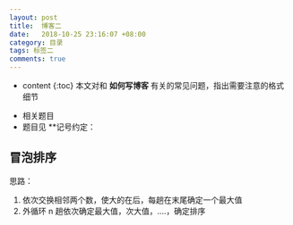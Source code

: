 ```yaml
---
layout: post
title:  博客二
date:   2018-10-25 23:16:07 +08:00
category: 目录
tags: 标签二
comments: true
---
```

 * content
{:toc}
 本文对和 **如何写博客** 有关的常见问题，指出需要注意的格式细节
 - 相关题目
- 题目见
 **记号约定：
 ## 冒泡排序
 思路：
 1. 依次交换相邻两个数，使大的在后，每趟在末尾确定一个最大值
2. 外循环 n 趟依次确定最大值，次大值，....，确定排序